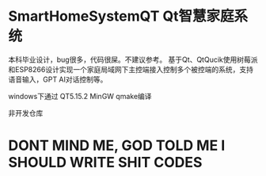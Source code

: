 # SmartHomeSystemQT Qt智慧家庭系统
本科毕业设计，bug很多，代码很屎。不建议参考。
基于Qt、QtQucik使用树莓派和ESP8266设计实现一个家庭局域网下主控端接入控制多个被控端的系统，支持语音输入，GPT AI对话控制等。

windows下通过 QT5.15.2 MinGW qmake编译

非开发仓库
# DONT MIND ME, GOD TOLD ME I SHOULD WRITE SHIT CODES